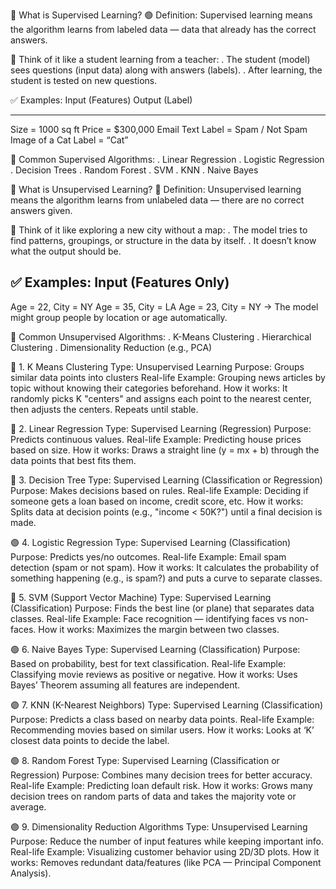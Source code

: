 🧠 What is Supervised Learning?
🟢 Definition:
Supervised learning means the algorithm learns from labeled data — data that already has the correct answers.

🔹 Think of it like a student learning from a teacher:
. The student (model) sees questions (input data) along with answers (labels).
. After learning, the student is tested on new questions.

✅ Examples:
Input (Features)	Output (Label)
---                 ---
Size = 1000 sq ft	Price = $300,000
Email Text	        Label = Spam / Not Spam
Image of a Cat	    Label = “Cat”

📌 Common Supervised Algorithms:
. Linear Regression
. Logistic Regression
. Decision Trees
. Random Forest
. SVM
. KNN
. Naive Bayes


🧠 What is Unsupervised Learning?
🔵 Definition:
Unsupervised learning means the algorithm learns from unlabeled data — there are no correct answers given.

🔹 Think of it like exploring a new city without a map:
. The model tries to find patterns, groupings, or structure in the data by itself.
. It doesn’t know what the output should be.

✅ Examples:
Input (Features Only)
---
Age = 22, City = NY
Age = 35, City = LA
Age = 23, City = NY
→ The model might group people by location or age automatically.

📌 Common Unsupervised Algorithms:
. K-Means Clustering
. Hierarchical Clustering
. Dimensionality Reduction (e.g., PCA)


🔵 1. K Means Clustering
Type: Unsupervised Learning
Purpose: Groups similar data points into clusters
Real-life Example: Grouping news articles by topic without knowing their categories beforehand.
How it works: It randomly picks K "centers" and assigns each point to the nearest center, then adjusts the centers. Repeats until stable.

🔵 2. Linear Regression
Type: Supervised Learning (Regression)
Purpose: Predicts continuous values.
Real-life Example: Predicting house prices based on size.
How it works: Draws a straight line (y = mx + b) through the data points that best fits them.

🔴 3. Decision Tree
Type: Supervised Learning (Classification or Regression)
Purpose: Makes decisions based on rules.
Real-life Example: Deciding if someone gets a loan based on income, credit score, etc.
How it works: Splits data at decision points (e.g., "income < 50K?") until a final decision is made.

🟣 4. Logistic Regression
Type: Supervised Learning (Classification)
Purpose: Predicts yes/no outcomes.
Real-life Example: Email spam detection (spam or not spam).
How it works: It calculates the probability of something happening (e.g., is spam?) and puts a curve to separate classes.

🔵 5. SVM (Support Vector Machine)
Type: Supervised Learning (Classification)
Purpose: Finds the best line (or plane) that separates data classes.
Real-life Example: Face recognition — identifying faces vs non-faces.
How it works: Maximizes the margin between two classes.

🟢 6. Naive Bayes
Type: Supervised Learning (Classification)
Purpose: Based on probability, best for text classification.
Real-life Example: Classifying movie reviews as positive or negative.
How it works: Uses Bayes’ Theorem assuming all features are independent.

🟣 7. KNN (K-Nearest Neighbors)
Type: Supervised Learning (Classification)
Purpose: Predicts a class based on nearby data points.
Real-life Example: Recommending movies based on similar users.
How it works: Looks at ‘K’ closest data points to decide the label.

🟢 8. Random Forest
Type: Supervised Learning (Classification or Regression)
Purpose: Combines many decision trees for better accuracy.
Real-life Example: Predicting loan default risk.
How it works: Grows many decision trees on random parts of data and takes the majority vote or average.

🟣 9. Dimensionality Reduction Algorithms
Type: Unsupervised Learning
Purpose: Reduce the number of input features while keeping important info.
Real-life Example: Visualizing customer behavior using 2D/3D plots.
How it works: Removes redundant data/features (like PCA — Principal Component Analysis).

